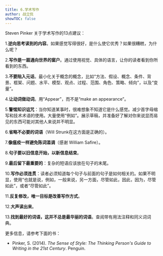 ```yaml
---
title: 6.学术写作
author: 战立侃
showTOC: false
---
```


Steven Pinker 关于学术写作的13点建议：

1.**逆向思考读到的内容**。如果感觉写得很好，是什么使它优秀？如果很糟糕，为什么呢？
<!-- 1. **Reverse-engineer what you read**. If it feels like good writing, what makes it good? If it’s awful, why?  -->
2.**写作是一扇通向世界的窗户**。通过使用视觉、具体的语言，让你的读者看到你所看到的东西。
<!-- 2. **Prose is a window onto the world**. Let your readers see what you are seeing by using visual, concrete language. -->
3.**不要陷入元话**。最小化关于概念的概念，比如“方法、假设、概念、条件、背景、框架、问题、水平、模型、观点、过程、范围、角色、策略、倾向”，以及“变量”。
<!-- 3. **Don’t go meta**. Minimize concepts about concepts, like “approach, assumption, concept, condition, context, framework, issue, level, model, perspective, process, range, role, strategy, tendency,” and “variable.” -->
4.**让动词做动词**。用“Appear”，而不是“make an appearance”。
<!-- 4. **Let verbs be verbs**. “Appear,” not “make an appearance.” -->
5.**警惕知识诅咒**：当你知道某事时，很难想象不知道它是什么感觉。减少首字母缩写和技术术语的使用。大量使用“例如”。展示草稿，并准备好了解对你来说显而易见的东西可能对其他人来说并不明显。
<!-- 5. **Beware of the Curse of Knowledge**: when you know something, it’s hard to imagine what it’s like not to know it. Minimize acronyms & technical terms. Use “for example” liberally. Show a draft around, & prepare to learn that what’s obvious to you may not be obvious to anyone else. -->
6.**省略不必要的词语**（Will Strunk在这方面是正确的）。
<!-- 6. **Omit needless words** (Will Strunk was right about this). -->
7.**像瘟疫一样避免陈词滥调**（感谢 William Safire）。
<!-- 7. **Avoid clichés like the plague** (thanks, William Safire). -->
8.**句子要以旧信息开始，以新信息结束**。
<!-- 8. **Old information at the beginning of the sentence, new information at the end**. -->
9.**最后留下最重要的**：复杂的短语应该放在句子的末尾。
<!-- 9. **Save the heaviest for last**: A complex phrase should go at the end of the sentence. -->
10.**写作必须连贯**：读者必须知道每个句子与前面的句子是如何相关的。如果不明显，使用“也就是说，例如，一般来说，另一方面，尽管如此，因此，因为，尽管如此”，或者“尽管如此”。
<!-- 10. **Prose must cohere**: Readers must know how each sentence is related to the preceding one. If it’s not obvious, use “that is, for example, in general, on the other hand, nevertheless, as a result, because, nonetheless,” or “despite.” -->
11.**反复修改，唯一目标是改善写作方式**。
<!-- 11. **Revise several times with the single goal of improving the prose**. -->
12.**大声读出来**。
<!-- 12. **Read it aloud**. -->
13.**找到最好的词语，这并不总是最华丽的词语**。查阅带有用法注释和同义词词典。
<!-- 13. **Find the best word, which is not always the fanciest word**. Consult a dictionary with usage notes, and a thesaurus. -->

更多信息，请参考下面的书：

- Pinker, S. (2014). *The Sense of Style: The Thinking Person's Guide to Writing in the 21st Century*. Penguin. 